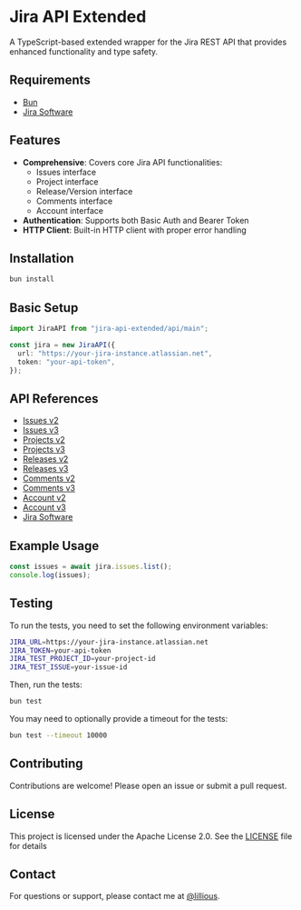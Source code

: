 # Jira API Extended

A TypeScript-based extended wrapper for the Jira REST API that provides enhanced functionality and type safety.

## Requirements
- [Bun](https://bun.sh/)
- [Jira Software](https://www.atlassian.com/software/jira)

## Features
- **Comprehensive**: Covers core Jira API functionalities:
  - Issues interface
  - Project interface
  - Release/Version interface
  - Comments interface
  - Account interface
- **Authentication**: Supports both Basic Auth and Bearer Token
- **HTTP Client**: Built-in HTTP client with proper error handling

## Installation
```bash
bun install
```

## Basic Setup
```typescript
import JiraAPI from "jira-api-extended/api/main";

const jira = new JiraAPI({
  url: "https://your-jira-instance.atlassian.net",
  token: "your-api-token",
});
```

## API References
- [Issues v2](https://developer.atlassian.com/cloud/jira/platform/rest/v2/intro/)
- [Issues v3](https://developer.atlassian.com/cloud/jira/platform/rest/v3/intro/)
- [Projects v2](https://developer.atlassian.com/cloud/jira/platform/rest/v2/intro/)
- [Projects v3](https://developer.atlassian.com/cloud/jira/platform/rest/v3/intro/)
- [Releases v2](https://developer.atlassian.com/cloud/jira/platform/rest/v2/intro/)
- [Releases v3](https://developer.atlassian.com/cloud/jira/platform/rest/v3/intro/)
- [Comments v2](https://developer.atlassian.com/cloud/jira/platform/rest/v2/intro/)
- [Comments v3](https://developer.atlassian.com/cloud/jira/platform/rest/v3/intro/)
- [Account v2](https://developer.atlassian.com/cloud/jira/platform/rest/v2/intro/)
- [Account v3](https://developer.atlassian.com/cloud/jira/platform/rest/v3/intro/)
- [Jira Software](https://developer.atlassian.com/cloud/jira/software/rest/intro/)

## Example Usage
```typescript
const issues = await jira.issues.list();
console.log(issues);
```

## Testing

To run the tests, you need to set the following environment variables:

```bash
JIRA_URL=https://your-jira-instance.atlassian.net
JIRA_TOKEN=your-api-token
JIRA_TEST_PROJECT_ID=your-project-id
JIRA_TEST_ISSUE=your-issue-id
```

Then, run the tests:
```bash
bun test
```

You may need to optionally provide a timeout for the tests:
```bash
bun test --timeout 10000
```

## Contributing

Contributions are welcome! Please open an issue or submit a pull request.

## License

This project is licensed under the Apache License 2.0. See the [LICENSE](LICENSE) file for details

## Contact

For questions or support, please contact me at [@lillious](https://github.com/lillious).
